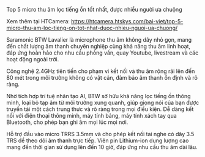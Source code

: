 Top 5 micro thu âm lọc tiếng ồn tốt nhất, được nhiều người ưa chuộng

Xem thêm tại HTCamera: https://htcamera.htskys.com/bai-viet/top-5-micro-thu-am-loc-tieng-on-tot-nhat-duoc-nhieu-nguoi-ua-chuong/

Saramonic BTW Lavalier là microphone thu âm không dây nhỏ gọn, mang đến chất lượng âm thanh chuyên nghiệp cùng khả năng thu âm linh hoạt, đáp ứng hoàn hảo cho nhu cầu phỏng vấn, quay Youtube, livestream và các hoạt động ngoài trời.

Công nghệ 2.4GHz tiên tiến cho phạm vi kết nối và thu âm rộng rãi lên đến 80 mét trong môi trường không có vật cản, đảm bảo âm thanh ổn định và rõ ràng.

Nhờ tích hợp trí tuệ nhân tạo AI, BTW sở hữu khả năng lọc tiếng ồn thông minh, loại bỏ tạp âm từ môi trường xung quanh, giúp giọng nói của bạn được truyền tải một cách trung thực và rõ ràng trong mọi điều kiện. Dễ dàng kết nối với điện thoại thông minh, máy tính bảng, máy tính xách tay qua Bluetooth, cho phép bạn ghi âm mọi lúc mọi nơi.

Hỗ trợ đầu vào micro TRRS 3.5mm và cho phép kết nối tai nghe có dây 3.5 TRS để theo dõi âm thanh trực tiếp. Viên pin Lithium-ion dung lượng cao mang đến thời gian sử dụng lên đến 10 giờ, đáp ứng nhu cầu thu âm dài lâu.
